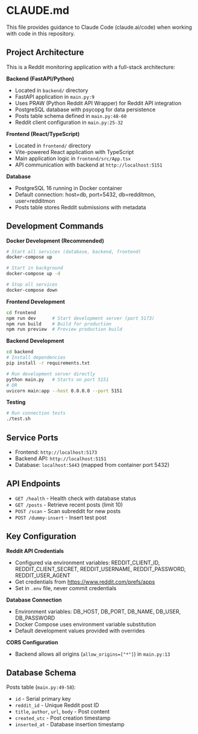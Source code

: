 # CLAUDE.md

This file provides guidance to Claude Code (claude.ai/code) when working with code in this repository.

## Project Architecture

This is a Reddit monitoring application with a full-stack architecture:

**Backend (FastAPI/Python)**
- Located in `backend/` directory
- FastAPI application in `main.py:9`
- Uses PRAW (Python Reddit API Wrapper) for Reddit API integration
- PostgreSQL database with psycopg for data persistence
- Posts table schema defined in `main.py:48-60`
- Reddit client configuration in `main.py:25-32`

**Frontend (React/TypeScript)**
- Located in `frontend/` directory  
- Vite-powered React application with TypeScript
- Main application logic in `frontend/src/App.tsx`
- API communication with backend at `http://localhost:5151`

**Database**
- PostgreSQL 16 running in Docker container
- Default connection: host=db, port=5432, db=redditmon, user=redditmon
- Posts table stores Reddit submissions with metadata

## Development Commands

**Docker Development (Recommended)**
```bash
# Start all services (database, backend, frontend)
docker-compose up

# Start in background
docker-compose up -d

# Stop all services
docker-compose down
```

**Frontend Development**
```bash
cd frontend
npm run dev      # Start development server (port 5173)
npm run build    # Build for production
npm run preview  # Preview production build
```

**Backend Development**
```bash
cd backend
# Install dependencies
pip install -r requirements.txt

# Run development server directly
python main.py   # Starts on port 5151
# OR
uvicorn main:app --host 0.0.0.0 --port 5151
```

**Testing**
```bash
# Run connection tests
./test.sh
```

## Service Ports

- Frontend: `http://localhost:5173`
- Backend API: `http://localhost:5151` 
- Database: `localhost:5443` (mapped from container port 5432)

## API Endpoints

- `GET /health` - Health check with database status
- `GET /posts` - Retrieve recent posts (limit 10)
- `POST /scan` - Scan subreddit for new posts
- `POST /dummy-insert` - Insert test post

## Key Configuration

**Reddit API Credentials**
- Configured via environment variables: REDDIT_CLIENT_ID, REDDIT_CLIENT_SECRET, REDDIT_USERNAME, REDDIT_PASSWORD, REDDIT_USER_AGENT
- Get credentials from https://www.reddit.com/prefs/apps
- Set in `.env` file, never commit credentials

**Database Connection**  
- Environment variables: DB_HOST, DB_PORT, DB_NAME, DB_USER, DB_PASSWORD
- Docker Compose uses environment variable substitution
- Default development values provided with overrides

**CORS Configuration**
- Backend allows all origins (`allow_origins=["*"]`) in `main.py:13`

## Database Schema

Posts table (`main.py:49-58`):
- `id` - Serial primary key
- `reddit_id` - Unique Reddit post ID
- `title`, `author`, `url`, `body` - Post content
- `created_utc` - Post creation timestamp
- `inserted_at` - Database insertion timestamp